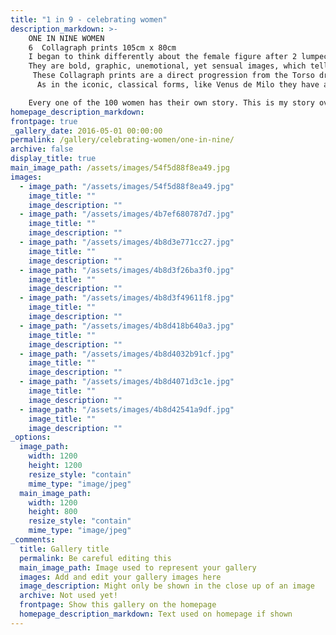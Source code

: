 ```yaml
---
title: "1 in 9 - celebrating women"
description_markdown: >-
    ONE IN NINE WOMEN
    6  Collagraph prints 105cm x 80cm
    I began to think differently about the female figure after 2 lumpectomies that resulted in a mastectomy.
    They are bold, graphic, unemotional, yet sensual images, which tell my story of breast cancer.
     These Collagraph prints are a direct progression from the Torso drawings.
      As in the iconic, classical forms, like Venus de Milo they have a beauty despite their missing parts.

    Every one of the 100 women has their own story. This is my story over the last year,
homepage_description_markdown: 
frontpage: true
_gallery_date: 2016-05-01 00:00:00
permalink: /gallery/celebrating-women/one-in-nine/
archive: false
display_title: true
main_image_path: /assets/images/54f5d88f8ea49.jpg
images:
  - image_path: "/assets/images/54f5d88f8ea49.jpg"
    image_title: ""
    image_description: ""
  - image_path: "/assets/images/4b7ef680787d7.jpg"
    image_title: ""
    image_description: ""
  - image_path: "/assets/images/4b8d3e771cc27.jpg"
    image_title: ""
    image_description: ""
  - image_path: "/assets/images/4b8d3f26ba3f0.jpg"
    image_title: ""
    image_description: ""
  - image_path: "/assets/images/4b8d3f49611f8.jpg"
    image_title: ""
    image_description: ""
  - image_path: "/assets/images/4b8d418b640a3.jpg"
    image_title: ""
    image_description: ""
  - image_path: "/assets/images/4b8d4032b91cf.jpg"
    image_title: ""
    image_description: ""
  - image_path: "/assets/images/4b8d4071d3c1e.jpg"
    image_title: ""
    image_description: ""
  - image_path: "/assets/images/4b8d42541a9df.jpg"
    image_title: ""
    image_description: ""
_options:
  image_path:
    width: 1200
    height: 1200
    resize_style: "contain"
    mime_type: "image/jpeg"
  main_image_path:
    width: 1200
    height: 800
    resize_style: "contain"
    mime_type: "image/jpeg"
_comments:
  title: Gallery title
  permalink: Be careful editing this
  main_image_path: Image used to represent your gallery
  images: Add and edit your gallery images here
  image_description: Might only be shown in the close up of an image
  archive: Not used yet!
  frontpage: Show this gallery on the homepage
  homepage_description_markdown: Text used on homepage if shown
---
```

